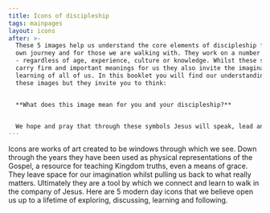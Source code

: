```yaml
---
title: Icons of discipleship
tags: mainpages
layout: icons
after: >-
  These 5 images help us understand the core elements of discipleship for our
  own journey and for those we are walking with. They work on a number of levels
  - regardless of age, experience, culture or knowledge. Whilst these symbols
  carry firm and important meanings for us they also invite the imagination and
  learning of all of us. In this booklet you will find our understanding of
  these images but they invite you to think:


  **What does this image mean for you and your discipleship?**


  We hope and pray that through these symbols Jesus will speak, lead and shape us to be the people He dreams we can become.
---
```

Icons are works of art created to be windows through which we see.
Down through the years they have been used as physical representations of the Gospel, a resource for teaching Kingdom truths, even a means of grace.
They leave space for our imagination whilst pulling us back to what really matters.
Ultimately they are a tool by which we connect and learn to walk in the company of Jesus.
Here are 5 modern day icons that we believe open us up to a lifetime of exploring, discussing, learning and following.